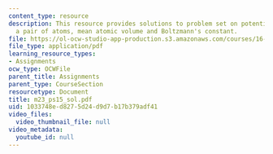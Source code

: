 ```yaml
---
content_type: resource
description: This resource provides solutions to problem set on potential energy of
  a pair of atoms, mean atomic volume and Boltzmann's constant.
file: https://ol-ocw-studio-app-production.s3.amazonaws.com/courses/16-01-unified-engineering-i-ii-iii-iv-fall-2005-spring-2006/1033748ed8275d24d9d7b17b379adf41_m23_ps15_sol.pdf
file_type: application/pdf
learning_resource_types:
- Assignments
ocw_type: OCWFile
parent_title: Assignments
parent_type: CourseSection
resourcetype: Document
title: m23_ps15_sol.pdf
uid: 1033748e-d827-5d24-d9d7-b17b379adf41
video_files:
  video_thumbnail_file: null
video_metadata:
  youtube_id: null
---
```

